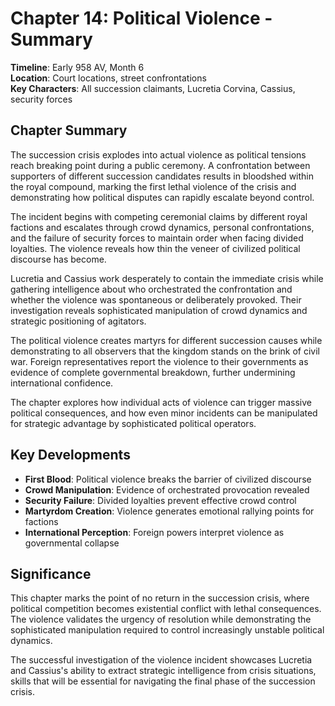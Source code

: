 # Chapter 14: Political Violence - Summary

**Timeline**: Early 958 AV, Month 6  
**Location**: Court locations, street confrontations  
**Key Characters**: All succession claimants, Lucretia Corvina, Cassius, security forces

## Chapter Summary

The succession crisis explodes into actual violence as political tensions reach breaking point during a public ceremony. A confrontation between supporters of different succession candidates results in bloodshed within the royal compound, marking the first lethal violence of the crisis and demonstrating how political disputes can rapidly escalate beyond control.

The incident begins with competing ceremonial claims by different royal factions and escalates through crowd dynamics, personal confrontations, and the failure of security forces to maintain order when facing divided loyalties. The violence reveals how thin the veneer of civilized political discourse has become.

Lucretia and Cassius work desperately to contain the immediate crisis while gathering intelligence about who orchestrated the confrontation and whether the violence was spontaneous or deliberately provoked. Their investigation reveals sophisticated manipulation of crowd dynamics and strategic positioning of agitators.

The political violence creates martyrs for different succession causes while demonstrating to all observers that the kingdom stands on the brink of civil war. Foreign representatives report the violence to their governments as evidence of complete governmental breakdown, further undermining international confidence.

The chapter explores how individual acts of violence can trigger massive political consequences, and how even minor incidents can be manipulated for strategic advantage by sophisticated political operators.

## Key Developments

- **First Blood**: Political violence breaks the barrier of civilized discourse
- **Crowd Manipulation**: Evidence of orchestrated provocation revealed
- **Security Failure**: Divided loyalties prevent effective crowd control
- **Martyrdom Creation**: Violence generates emotional rallying points for factions
- **International Perception**: Foreign powers interpret violence as governmental collapse

## Significance

This chapter marks the point of no return in the succession crisis, where political competition becomes existential conflict with lethal consequences. The violence validates the urgency of resolution while demonstrating the sophisticated manipulation required to control increasingly unstable political dynamics.

The successful investigation of the violence incident showcases Lucretia and Cassius's ability to extract strategic intelligence from crisis situations, skills that will be essential for navigating the final phase of the succession crisis.
